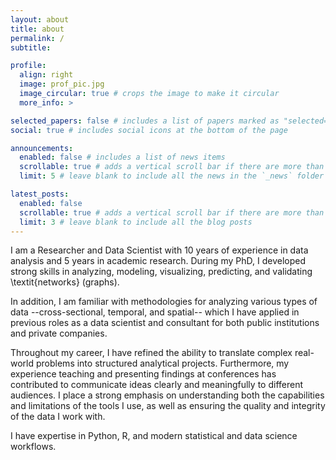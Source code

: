 ```yaml
---
layout: about
title: about
permalink: /
subtitle:

profile:
  align: right
  image: prof_pic.jpg
  image_circular: true # crops the image to make it circular
  more_info: >

selected_papers: false # includes a list of papers marked as "selected={true}"
social: true # includes social icons at the bottom of the page

announcements:
  enabled: false # includes a list of news items
  scrollable: true # adds a vertical scroll bar if there are more than 3 news items
  limit: 5 # leave blank to include all the news in the `_news` folder

latest_posts:
  enabled: false
  scrollable: true # adds a vertical scroll bar if there are more than 3 new posts items
  limit: 3 # leave blank to include all the blog posts
---
```


I am a Researcher and Data Scientist with 10 years of experience in data analysis and 5 years in academic research. During my PhD, I developed strong skills in analyzing, modeling, visualizing, predicting, and validating \textit{networks} (graphs).

In addition, I am familiar with methodologies for analyzing various types of data --cross-sectional, temporal, and spatial-- which I have applied in previous roles as a data scientist and consultant for both public institutions and private companies.

Throughout my career, I have refined the ability to translate complex real-world problems into structured analytical projects. Furthermore, my experience teaching and presenting findings at conferences has contributed to communicate ideas clearly and meaningfully to different audiences. I place a strong emphasis on understanding both the capabilities and limitations of the tools I use, as well as ensuring the quality and integrity of the data I work with.

I have expertise in Python, R, and modern statistical and data science workflows.
